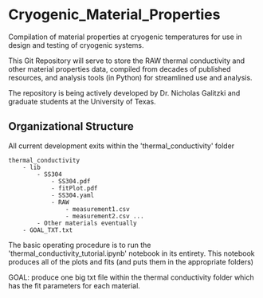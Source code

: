 # Cryogenic_Material_Properties
Compilation of material properties at cryogenic temperatures for use in design and testing of cryogenic systems.

This Git Repository will serve to store the RAW thermal conductivity and other material properties data, compiled from decades of published resources, and analysis tools (in Python) for streamlined use and analysis.

The repository is being actively developed by Dr. Nicholas Galitzki and graduate students at the University of Texas. 

## Organizational Structure
All current development exits within the 'thermal_conductivity' folder
```
thermal_conductivity
    - lib
        - SS304
            - SS304.pdf
            - fitPlot.pdf
            - SS304.yaml
            - RAW
                - measurement1.csv
                - measurement2.csv ...
        - Other materials eventually
    - GOAL_TXT.txt
```
The basic operating procedure is to run the 'thermal_conductivity_tutorial.ipynb' notebook in its entirety.
This notebook produces all of the plots and fits (and puts them in the appropriate folders)

GOAL: produce one big txt file within the thermal conductivity folder which has the fit parameters for each material.